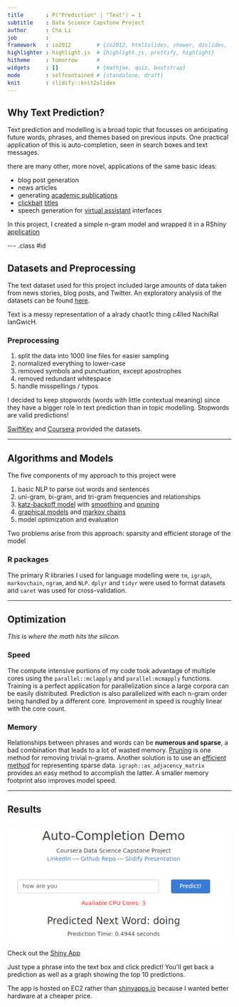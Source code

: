 ```yaml
---
title       : P("Prediction" | "Text") = 1
subtitle    : Data Science Capstone Project
author      : Cha Li
job         : 
framework   : io2012        # {io2012, html5slides, shower, dzslides, ...}
highlighter : highlight.js  # {highlight.js, prettify, highlight}
hitheme     : tomorrow      # 
widgets     : []            # {mathjax, quiz, bootstrap}
mode        : selfcontained # {standalone, draft}
knit        : slidify::knit2slides
---
```


## Why Text Prediction?
Text prediction and modelling is a broad topic that focusses on anticipating future words, phrases, and themes
based on previous inputs. One practical application of this is auto-completion, seen in search boxes
and text messages.

there are many other, more novel, applications of the same basic ideas:
* blog post generation
* news articles
* generating [academic publications](https://pdos.csail.mit.edu/archive/scigen/)
* [clickbait](https://en.wikipedia.org/wiki/Clickbait) [titles](http://community.usvsth3m.com/generator/clickbait-headline-generator)
* speech generation for [virtual assistant](http://www.nytimes.com/2016/01/28/technology/personaltech/siri-alexa-and-other-virtual-assistants-put-to-the-test.html) interfaces

In this project, I created a simple n-gram model and wrapped it in a RShiny [application](www.google.com)

--- .class #id 


##  Datasets and Preprocessing
The text dataset used for this project included large amounts of data taken from news stories, blog
posts, and Twitter. An exploratory analysis of the datasets can be found [here](http://rpubs.com/chavli/ds-capstone).

Text is a messy representation of a alrady chaot1c thing c4lled NachiRal lanGwicH. 

### Preprocessing

1. split the data into 1000 line files for easier sampling
2. normalized everything to lower-case 
3. removed symbols and punctuation, except apostrophes 
4. removed redundant whitespace
5. handle misspellings / typos

I decided to keep stopwords (words with little contextual meaning) since they have a bigger role in 
text prediction than in topic modelling. Stopwords are valid predictions!

[SwiftKey](https://swiftkey.com/en) and [Coursera](www.coursera.com) provided the datasets.

--- 

## Algorithms and Models
The five components of my approach to this project were

1. basic NLP to parse out words and sentences
2. uni-gram, bi-gram, and tri-gram frequencies and relationships
3. [katz-backoff model](https://en.wikipedia.org/wiki/Katz%27s_back-off_model) with [smoothing](http://nlp.stanford.edu/~wcmac/papers/20050421-smoothing-tutorial.pdf) and [pruning](https://pdfs.semanticscholar.org/2905/3eab305c2b585bcfbb713243b05646e7d62d.pdf)
4. [graphical models](https://en.wikipedia.org/wiki/Graphical_model) and [markov chains](https://en.wikipedia.org/wiki/Markov_chain) 
5. model optimization and evaluation

Two problems arise from this approach: sparsity and efficient storage of the model

### R packages

The primary R libraries I used for language modelling were `tm`, `igraph`, `markovchain`, `ngram`, and `NLP`. 
`dplyr` and `tidyr` were used to format datasets and `caret` was used for cross-validation.

--- 

## Optimization
_This is where the math hits the silicon._

### Speed
The compute intensive portions of my code took advantage of multiple cores using the `parallel::mclapply` 
and `parallel:mcmapply` functions. Training is a perfect application for parallelization since a large 
corpora can be easily distributed. Prediction is also parallelized with each n-gram order being 
handled by a different core. Improvement in speed is roughly linear with the core count.

### Memory
Relationships between phrases and words can be **numerous and sparse**, a bad combination that leads
to a lot of wasted memory. [Pruning](https://pdfs.semanticscholar.org/2905/3eab305c2b585bcfbb713243b05646e7d62d.pdf)
is one method for removing trivial n-grams. Another solution is to use an [efficient method](https://en.wikipedia.org/wiki/Sparse_matrix#Storing_a_sparse_matrix) for representing sparse data. 
`igraph::as_adjacency_matrix` provides an easy method to accomplish the latter. A smaller memory 
footprint also improves model speed.

--- 

## Results
![](images/shiny_app.png)

Check out the [Shiny App](http://ec2-54-183-164-123.us-west-1.compute.amazonaws.com/text-prediction/)

Just type a phrase into the text box and click predict! You'll get back a prediction as well as a
graph showing the top 10 predictions.

The app is hosted on EC2 rather than [shinyapps.io](http://www.shinyapps.io/) because I wanted
better hardware at a cheaper price.


